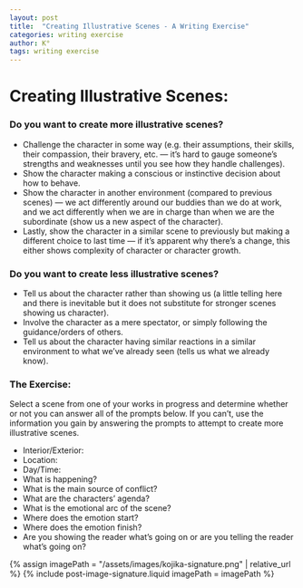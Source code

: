 ```yaml
---
layout: post
title:  "Creating Illustrative Scenes - A Writing Exercise"
categories: writing exercise
author: K°
tags: writing exercise
---
```


# Creating Illustrative Scenes:                                                                                                                             
### Do you want to create more illustrative scenes?
- Challenge the character in some way (e.g. their assumptions, their skills, their compassion, their bravery, etc. — it’s hard to gauge someone’s strengths and weaknesses until you see how they handle challenges).
- Show the character making a conscious or instinctive decision about how to behave.
- Show the character in another environment (compared to previous scenes) — we act differently around our buddies than we do at work, and we act differently when we are in charge than when we are the subordinate (show us a new aspect of the character).
- Lastly, show the character in a similar scene to previously but making a different choice to last time — if it’s apparent why there’s a change, this either shows complexity of character or character growth.

### Do you want to create less illustrative scenes?
- Tell us about the character rather than showing us (a little telling here and there is inevitable but it does not substitute for stronger scenes showing us character).
- Involve the character as a mere spectator, or simply following the guidance/orders of others.
- Tell us about the character having similar reactions in a similar environment to what we’ve already seen (tells us what we already know).

### The Exercise:
Select a scene from one of your works in progress and determine whether or not you can answer all of the prompts below. If you can’t, use the information you gain by answering the prompts to attempt to create more illustrative scenes.
- Interior/Exterior:
- Location:
- Day/Time:
- What is happening?
- What is the main source of conflict?
- What are the characters’ agenda?
- What is the emotional arc of the scene?
- Where does the emotion start?
- Where does the emotion finish?
- Are you showing the reader what’s going on or are you telling the reader what’s going on?

<!-- signature -->
{% assign imagePath = "/assets/images/kojika-signature.png" | relative_url %}
{% include post-image-signature.liquid imagePath = imagePath %}